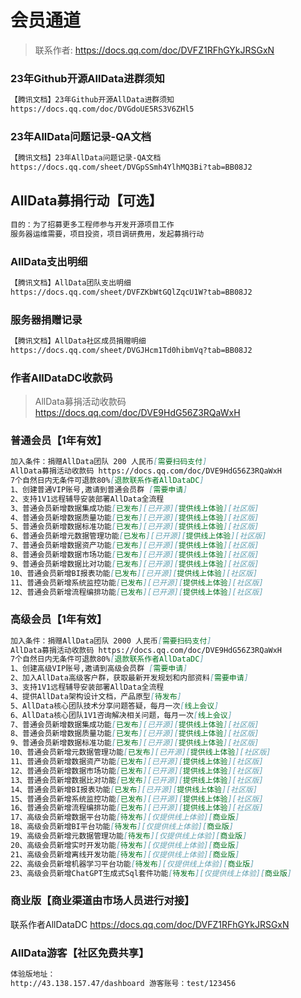 # 会员通道

> 联系作者: https://docs.qq.com/doc/DVFZ1RFhGYkJRSGxN

### 23年Github开源AllData进群须知
```markdown
【腾讯文档】23年Github开源AllData进群须知
https://docs.qq.com/doc/DVGdoUE5RS3V6ZHl5
```

### 23年AllData问题记录-QA文档
```markdown
【腾讯文档】23年AllData问题记录-QA文档
https://docs.qq.com/sheet/DVGpSSmh4YlhMQ3Bi?tab=BB08J2
```

## AllData募捐行动【可选】
```markdown
目的：为了招募更多工程师参与开发开源项目工作
服务器运维需要，项目投资，项目调研费用，发起募捐行动
```

### AllData支出明细
```markdown
【腾讯文档】AllData团队支出明细
https://docs.qq.com/sheet/DVFZKbWtGQlZqcU1W?tab=BB08J2
```

### 服务器捐赠记录
```markdown
【腾讯文档】AllData社区成员捐赠明细
https://docs.qq.com/sheet/DVGJHcm1Td0hibmVq?tab=BB08J2
```


### 作者AllDataDC收款码
> AllData募捐活动收款码 https://docs.qq.com/doc/DVE9HdG56Z3RQaWxH

### 普通会员【1年有效】
```markdown
加入条件：捐赠AllData团队 200 人民币[需要扫码支付]
AllData募捐活动收款码 https://docs.qq.com/doc/DVE9HdG56Z3RQaWxH
7个自然日内无条件可退款80%[退款联系作者AllDataDC]
1、创建普通VIP账号,邀请到普通会员群 [需要申请]
2、支持1V1远程辅导安装部署AllData全流程
3、普通会员新增数据集成功能[已发布][已开源][提供线上体验][社区版]
4、普通会员新增数据质量功能[已发布][已开源][提供线上体验][社区版]
5、普通会员新增数据标准功能[已发布][已开源][提供线上体验][社区版]
6、普通会员新增元数据管理功能[已发布][已开源][提供线上体验][社区版]
7、普通会员新增数据资产功能[已发布][已开源][提供线上体验][社区版]
8、普通会员新增数据市场功能[已发布][已开源][提供线上体验][社区版]
9、普通会员新增数据比对功能[已发布][已开源][提供线上体验][社区版]
10、普通会员新增BI报表功能[已发布][已开源][提供线上体验][社区版]
11、普通会员新增系统监控功能[已发布][已开源][提供线上体验][社区版]
12、普通会员新增流程编排功能[已发布][已开源][提供线上体验][社区版]
```

### 高级会员【1年有效】
```markdown
加入条件：捐赠AllData团队 2000 人民币[需要扫码支付]
AllData募捐活动收款码 https://docs.qq.com/doc/DVE9HdG56Z3RQaWxH
7个自然日内无条件可退款80%[退款联系作者AllDataDC]
1、创建高级VIP账号,邀请到高级会员群 [需要申请]
2、加入AllData高级客户群，获取最新开发规划和内部资料[需要申请]
3、支持1V1远程辅导安装部署AllData全流程
4、提供AllData架构设计文档，产品原型[待发布]
5、AllData核心团队技术分享问题答疑，每月一次[线上会议]
6、AllData核心团队1V1咨询解决相关问题，每月一次[线上会议]
7、普通会员新增数据集成功能[已发布][已开源][提供线上体验][社区版]
8、普通会员新增数据质量功能[已发布][已开源][提供线上体验][社区版]
9、普通会员新增数据标准功能[已发布][已开源][提供线上体验][社区版]
10、普通会员新增元数据管理功能[已发布][已开源][提供线上体验][社区版]
11、普通会员新增数据资产功能[已发布][已开源][提供线上体验][社区版]
12、普通会员新增数据市场功能[已发布][已开源][提供线上体验][社区版]
13、普通会员新增数据比对功能[已发布][已开源][提供线上体验][社区版]
14、普通会员新增BI报表功能[已发布][已开源][提供线上体验][社区版]
15、普通会员新增系统监控功能[已发布][已开源][提供线上体验][社区版]
16、普通会员新增流程编排功能[已发布][已开源][提供线上体验][社区版]
17、高级会员新增数据平台功能[待发布][仅提供线上体验][商业版]
18、高级会员新增BI平台功能[待发布][仅提供线上体验][商业版]
19、高级会员新增元数据管理功能[待发布][仅提供线上体验][商业版]
20、高级会员新增实时开发功能[待发布][仅提供线上体验][商业版]
21、高级会员新增离线开发功能[待发布][仅提供线上体验][商业版]
22、高级会员新增机器学习平台功能[待发布][仅提供线上体验][商业版]
23、高级会员新增ChatGPT生成式Sql套件功能[待发布][仅提供线上体验][商业版]
```

### 商业版【商业渠道由市场人员进行对接】
联系作者AllDataDC
https://docs.qq.com/doc/DVFZ1RFhGYkJRSGxN

### AllData游客【社区免费共享】
```markdown
体验版地址：
http://43.138.157.47/dashboard 游客账号：test/123456
```